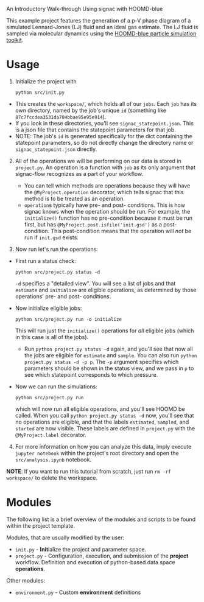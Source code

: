 An Introductory Walk-through Using signac with HOOMD-blue

This example project features the generation of a p-V phase diagram of a simulated Lennard-Jones (LJ) fluid and an ideal gas estimate.
The LJ fluid is sampled via molecular dynamics using the [HOOMD-blue particle simulation toolkit](https://glotzerlab.engin.umich.edu/hoomd-blue/).


# Usage

1. Initialize the project with

    ```
    python src/init.py
    ```

- This creates the `workspace/`, which holds all of our `jobs`. Each `job` has its own directory, named by the job's unique `id` (something like `87c7fccdea3531da704bbae95e95e914`).
- If you look in these directories, you'll see `signac_statepoint.json`. This is a json file that contains the statepoint parameters for that job.
- NOTE: The job's `id` is generated specifically for the dict containing the statepoint parameters, so do not directly change the directory name or `signac_statepoint.json` directly.

2. All of the operations we will be performing on our data is stored in `project.py`. An operation is a function with `job` as its only argument that signac-flow recognizes as a part of your workflow.
    - You can tell which methods are operations because they will have the `@MyProject.operation` decorator, which tells signac that this method is to be treated as an operation.
    - `operation`s typically have pre- and post- conditions. This is how signac knows when the operation should be run. For example, the `initialize()` function has no pre-condition because it must be run first, but has `@MyProject.post.isfile('init.gsd')` as a post-condition. This post-condition means that the operation will *not* be run if `init.gsd` exists.

3. Now run let's run the operations:

- First run a status check:

    ```
    python src/project.py status -d
    ```

    `-d` specifies a "detailed view". You will see a list of jobs and that `estimate` and `initialize` are eligible operations, as determined by those operations' pre- and post- conditions.

- Now initialize eligible jobs:

    ```
    python src/project.py run -o initialize
    ```

    This will run just the `initialize()` operations for *all* eligible jobs (which in this case is all of the jobs).
    - Run `python project.py status -d` again, and you'll see that now all the jobs are eligible for `estimate` and `sample`. You can also run `python project.py status -d -p p`. The ``-p`` argument specifies which parameters should be shown in the status view, and we pass in `p` to see which statepoint corresponds to which pressure.

- Now we can run the simulations:

    ```
    python src/project.py run
    ```

    which will now run all eligible operations, and you'll see HOOMD be called. When you call `python project.py status -d` now, you'll see that no operations are eligible, and that the labels `estimated`, `sampled`, and `started` are now visible. These labels are defined in `project.py` with the `@MyProject.label` decorator.

4. For more information on how you can analyze this data, imply execute ``jupyter notebook`` within the project's root directory and open the `src/analysis.ipynb` notebook.

**NOTE**: If you want to run this tutorial from scratch, just run `rm -rf workspace/` to delete the workspace.


# Modules

The following list is a brief overview of the modules and scripts to be found within the project template.

Modules, that are usually modified by the user:

 * ``init.py`` - **Init**ialize the project and parameter space.
 * ``project.py`` - Configuration, execution, and submission of the **project** workflow. Definition and execution of python-based data space **operations**.

Other modules:

  * ``environment.py`` - Custom **environment** definitions
